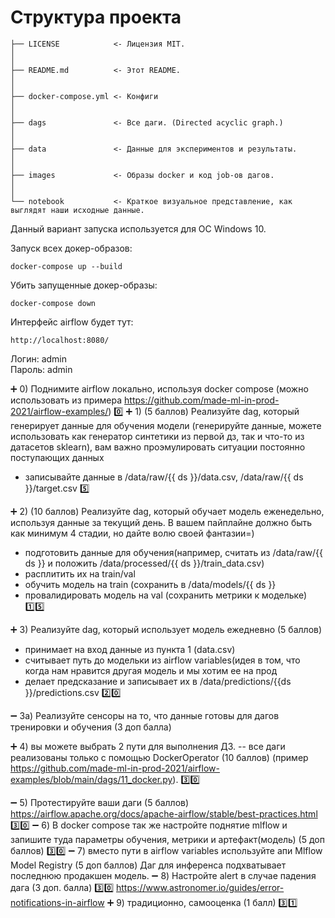 # Структура проекта
```
├── LICENSE            <- Лицензия MIT.
│
│
├── README.md          <- Этот README.
│
│
├── docker-compose.yml <- Конфиги
│
│
├── dags               <- Все даги. (Directed acyclic graph.)
│
│
├── data               <- Данные для экспериментов и результаты.
│
│
├── images             <- Образы docker и код job-ов дагов.
│
│
└── notebook           <- Краткое визуальное представление, как выглядят наши исходные данные.

```

Данный вариант запуска используется для ОС Windows 10.

Запуск всех докер-образов:
```
docker-compose up --build
```

Убить запущенные докер-образы:
```
docker-compose down
```

Интерфейс airflow будет тут:
```
http://localhost:8080/
```

Логин: admin  
Пароль: admin


:heavy_plus_sign: 0) Поднимите airflow локально, используя docker compose (можно использовать из примера https://github.com/made-ml-in-prod-2021/airflow-examples/) :zero:
:heavy_plus_sign: 1) (5 баллов) Реализуйте dag, который генерирует данные для обучения модели (генерируйте данные, можете использовать как генератор синтетики из первой дз, так и что-то из датасетов sklearn), вам важно проэмулировать ситуации постоянно поступающих данных
- записывайте данные в /data/raw/{{ ds }}/data.csv, /data/raw/{{ ds }}/target.csv :five:

:heavy_plus_sign: 2) (10 баллов) Реализуйте dag, который обучает модель еженедельно, используя данные за текущий день. В вашем пайплайне должно быть как минимум 4 стадии, но дайте волю своей фантазии=)

- подготовить данные для обучения(например, считать из /data/raw/{{ ds }} и положить /data/processed/{{ ds }}/train_data.csv)
- расплитить их на train/val
- обучить модель на train (сохранить в /data/models/{{ ds }} 
- провалидировать модель на val (сохранить метрики к модельке) :one::five:

:heavy_plus_sign: 3) Реализуйте dag, который использует модель ежедневно (5 баллов)
- принимает на вход данные из пункта 1 (data.csv)
- считывает путь до модельки из airflow variables(идея в том, что когда нам нравится другая модель и мы хотим ее на прод 
- делает предсказание и записывает их в /data/predictions/{{ds }}/predictions.csv :two::zero:

:heavy_minus_sign: 3а)  Реализуйте сенсоры на то, что данные готовы для дагов тренировки и обучения (3 доп балла)

:heavy_plus_sign: 4) вы можете выбрать 2 пути для выполнения ДЗ. 
-- все даги реализованы только с помощью DockerOperator (10 баллов) (пример https://github.com/made-ml-in-prod-2021/airflow-examples/blob/main/dags/11_docker.py). :three::zero:

:heavy_minus_sign: 5) Протестируйте ваши даги (5 баллов) https://airflow.apache.org/docs/apache-airflow/stable/best-practices.html :three::zero:
:heavy_minus_sign: 6) В docker compose так же настройте поднятие mlflow и запишите туда параметры обучения, метрики и артефакт(модель) (5 доп баллов) :three::zero:
:heavy_minus_sign: 7) вместо пути в airflow variables  используйте апи Mlflow Model Registry (5 доп баллов)
Даг для инференса подхватывает последнюю продакшен модель. 
:heavy_minus_sign: 8) Настройте alert в случае падения дага (3 доп. балла) :three::zero:
https://www.astronomer.io/guides/error-notifications-in-airflow
:heavy_plus_sign: 9) традиционно, самооценка (1 балл) :three::one:

